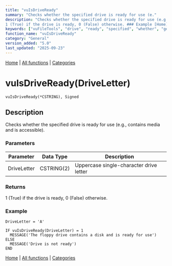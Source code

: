 ```yaml
---
title: "vuIsDriveReady"
summary: "Checks whether the specified drive is ready for use (e."
description: "Checks whether the specified drive is ready for use (e.g., contains media and is accessible). ### Parameters ### Returns
1 (True) if the drive is ready, 0 (False) otherwise. ### Example [Home](../index.md) | [All functions](index.md) | [Categories](../categories/index.md)"
keywords: ["vuFileTools", "drive", "ready", "specified", "whether", "general", "Clarion", "checks", "Windows", "vuisdriveready"]
function_name: "vuIsDriveReady"
category: "General"
version_added: "5.0"
last_updated: "2025-09-23"
---
```


[Home](../index.md) | [All functions](index.md) | [Categories](../categories/index.md)

# vuIsDriveReady(DriveLetter)

```Prototype
vuIsDriveReady(*CSTRING), Signed
```


## Description
Checks whether the specified drive is ready for use (e.g., contains media and is accessible).

### Parameters

| Parameter   | Data Type   | Description                                |
|-------------|-------------|--------------------------------------------|
| DriveLetter | CSTRING(2)  | Uppercase single-character drive letter    |

### Returns
1 (True) if the drive is ready, 0 (False) otherwise.

### Example

```Clarion
DriveLetter = 'A'

IF vuIsDriveReady(DriveLetter) = 1
  MESSAGE('The floppy drive contains a disk and is ready for use')
ELSE
  MESSAGE('Drive is not ready')
END
```

[Home](../index.md) | [All functions](index.md) | [Categories](../categories/index.md)
